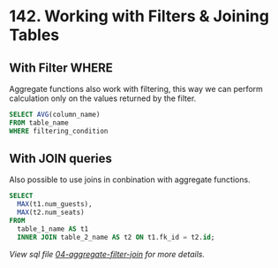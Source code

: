 # 142. Working with Filters & Joining Tables

## With Filter WHERE

Aggregate functions also work with filtering, this way we can perform calculation only on the values returned by the filter.

```sql
SELECT AVG(column_name)
FROM table_name
WHERE filtering_condition
```

## With JOIN queries

Also possible to use joins in conbination with aggregate functions.

```sql
SELECT
  MAX(t1.num_guests),
  MAX(t2.num_seats)
FROM
  table_1_name AS t1
  INNER JOIN table_2_name AS t2 ON t1.fk_id = t2.id;
```

_View sql file [04-aggregate-filter-join](./sql/04-aggregate-filter-join.sql) for more details._
